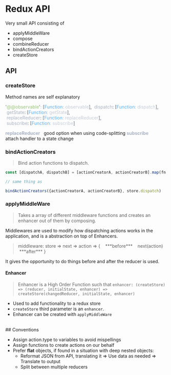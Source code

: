 # Redux API

Very small API consisting of
<br>
* applyMiddleWare
* compose
* combineReducer
* bindActionCreators
* createStore

## API

### createStore

Method names are self explanatory

<span class="colour" style="color:rgb(95, 102, 114)">'</span><span class="colour" style="color:rgb(152, 195, 121)">@@observable</span><span class="colour" style="color:rgb(95, 102, 114)">'</span><span class="colour" style="color:rgb(169, 178, 195)">: </span><span class="colour" style="color:rgb(95, 102, 114)">[</span><span class="colour" style="color:rgb(97, 175, 239)">Function</span><span class="colour" style="color:rgb(169, 178, 195)">: </span><span class="colour" style="color:rgb(198, 204, 215)">observable</span><span class="colour" style="color:rgb(95, 102, 114)">],</span>
<span class="colour" style="color:rgb(169, 178, 195)"> dispatch</span><span class="colour" style="color:rgb(95, 102, 114)">:</span><span class="colour" style="color:rgb(169, 178, 195)"> </span><span class="colour" style="color:rgb(95, 102, 114)">[</span><span class="colour" style="color:rgb(97, 175, 239)">Function</span><span class="colour" style="color:rgb(169, 178, 195)">: </span><span class="colour" style="color:rgb(198, 204, 215)">dispatch</span><span class="colour" style="color:rgb(95, 102, 114)">],</span>
<span class="colour" style="color:rgb(169, 178, 195)"> getState</span><span class="colour" style="color:rgb(95, 102, 114)">:</span><span class="colour" style="color:rgb(169, 178, 195)"> </span><span class="colour" style="color:rgb(95, 102, 114)">[</span><span class="colour" style="color:rgb(97, 175, 239)">Function</span><span class="colour" style="color:rgb(169, 178, 195)">: </span><span class="colour" style="color:rgb(198, 204, 215)">getState</span><span class="colour" style="color:rgb(95, 102, 114)">],</span>
<span class="colour" style="color:rgb(169, 178, 195)"> replaceReducer</span><span class="colour" style="color:rgb(95, 102, 114)">:</span><span class="colour" style="color:rgb(169, 178, 195)"> </span><span class="colour" style="color:rgb(95, 102, 114)">[</span><span class="colour" style="color:rgb(97, 175, 239)">Function</span><span class="colour" style="color:rgb(169, 178, 195)">: </span><span class="colour" style="color:rgb(198, 204, 215)">replaceReducer</span><span class="colour" style="color:rgb(95, 102, 114)">],</span>
<span class="colour" style="color:rgb(169, 178, 195)"> subscribe</span><span class="colour" style="color:rgb(95, 102, 114)">:</span><span class="colour" style="color:rgb(169, 178, 195)"> </span><span class="colour" style="color:rgb(95, 102, 114)">[</span><span class="colour" style="color:rgb(97, 175, 239)">Function</span><span class="colour" style="color:rgb(169, 178, 195)">: </span><span class="colour" style="color:rgb(198, 204, 215)">subscribe</span><span class="colour" style="color:rgb(95, 102, 114)">]</span>

<span class="colour" style="color:rgb(169, 178, 195)">**replaceReducer**</span>   good option when using code-splitting
<span class="colour" style="color:rgb(169, 178, 195)">**subscribe**</span>        attach handler to a state change
<br>
### bindActionCreators

> Bind action functions to dispatch.

``` js
const [dispatchA, dispatchB] = [actionCreatorA, actionCreatorB].map(fn => compose(store.dispatch, fn))

// same thing as

bindActionCreators({actionCreatorA, actionCreatorB}, store.dispatch)
```

### applyMiddleWare

> Takes a array of different middleware functions and creates an enhancer out of them by composing.

Middlewares are used to modify how dispatching actions works in the application, and is a abstraction on top of Enhancers.

> middleware: store => next => action => {
>    \*\*\*before\*\*\*
>    next(action)
>    \*\*\*after\*\*\*
> }

It gives the opportunity to do things before and after the reducer is used.

#### Enhancer

> Enhancer is a High Order Function such that `enhancer: (createStore) => (reducer, initialState, enhancer) => createStore(changedReducer, initialState, enhancer)`

* Used to add functionality to a redux store
* `createStore` third parameter is an `enhancer`.
* Enhancer can be created with `applyMiddleWare`

<br>
## Conventions

* Assign action.type to variables to avoid mispellings
* Assign functions to create actions on our behalf
* Prefer **flat** objects, if found in a situation with deep nested objects:
    * Reformat JSON from API, translating it => Use data as needed => Translate to output
    * Split between multiple reducers